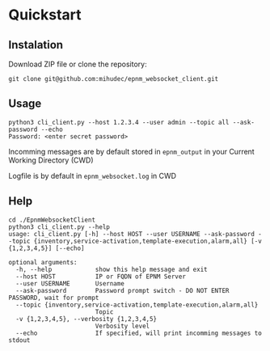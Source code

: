 # Quickstart

## Instalation

Download ZIP file or clone the repository:

```
git clone git@github.com:mihudec/epnm_websocket_client.git
```



## Usage

```
python3 cli_client.py --host 1.2.3.4 --user admin --topic all --ask-password --echo
Password: <enter secret password>
```

Incomming messages are by default stored in `epnm_output` in your Current Working Directory (CWD)

Logfile is by default in `epnm_websocket.log` in CWD


## Help

```
cd ./EpnmWebsocketClient
python3 cli_client.py --help
usage: cli_client.py [-h] --host HOST --user USERNAME --ask-password --topic {inventory,service-activation,template-execution,alarm,all} [-v {1,2,3,4,5}] [--echo]

optional arguments:
  -h, --help            show this help message and exit
  --host HOST           IP or FQDN of EPNM Server
  --user USERNAME       Username
  --ask-password        Password prompt switch - DO NOT ENTER PASSWORD, wait for prompt
  --topic {inventory,service-activation,template-execution,alarm,all}
                        Topic
  -v {1,2,3,4,5}, --verbosity {1,2,3,4,5}
                        Verbosity level
  --echo                If specified, will print incomming messages to stdout
```